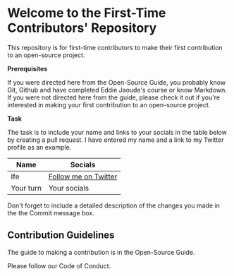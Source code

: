 # Welcome to the First-Time Contributors' Repository 

This repository is for first-time contributors to make their first contribution to an open-source project.

**Prerequisites**

If you were directed here from the Open-Source Guide, you probably know Git, Github and have completed Eddie Jaoude's course or know Markdown. If you were not directed here from the guide, please check it out if you're interested in making your first contribution to an open-source project.

**Task**

The task is to include your name and links to your socials in the table below by creating a pull request. 
I have entered my name and a link to my Twitter profile as an example.

| Name | Socials |
| --- | --- |
| Ife | [Follow me on Twitter](twitter.com/_ifeoluwafavour)|
| Your turn | Your socials |

Don't forget to include a detailed description of the changes you made in the the Commit message box.

## Contribution Guidelines
The guide to making a contribution is in the Open-Source Guide.

Please follow our Code of Conduct.
